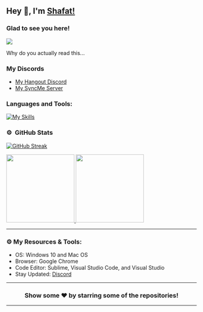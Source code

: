 ## Hey 👋, I'm [Shafat!](https://dragondesignstudio.com/)


### Glad to see you here! &nbsp; 
![](https://komarev.com/ghpvc/?username=Shafat21&style=for-the-badge&color=grey)

Why do you actually read this...

<img align="right" alt="" src="https://media.discordapp.net/attachments/970249904981176380/1129100507022114826/Banner-01.png?width=1440&height=346" />


### My Discords

- [My Hangout Discord](https://discord.gg/bvmtFu5cJu)
- [My SyncMe Server](https://discord.gg/Yn7ctmKmvq)

### Languages and Tools:
[![My Skills](https://skillicons.dev/icons?i=ai,ps,figma,bootstrap,css,heroku,html,js,jquery,lua,md,react,mongodb,netlify,nodejs,php,powershell,replit,tailwind,vscode,wordpress,discord,github,linkedin&perline=8)](https://github.com/Shafat21)&nbsp;


### ⚙️ &nbsp;GitHub Stats
[![GitHub Streak](https://streak-stats.demolab.com?user=Shafat21&theme=tokyonight-duo&hide_border=true&mode=weekly&hide_total_contributions=true)](https://git.io/streak-stats)
<p align="left">
<a href="https://github.com/Shafat21">
  <img height="180em" src="https://github-readme-stats-eight-theta.vercel.app/api?username=Shafat21&show_icons=true&hide_border=true&theme=tokyonight&include_all_commits=true&count_private=true"/>
  <img height="180em" src="https://github-readme-stats-eight-theta.vercel.app/api/top-langs/?username=Shafat21&hide_border=true&layout=compact&langs_count=8&theme=tokyonight"/>
</a>
</p>

---

### ⚙️ My Resources & Tools:

- OS: Windows 10 and Mac OS
- Browser: Google Chrome
- Code Editor: Sublime, Visual Studio Code, and Visual Studio
- Stay Updated: [Discord](https://discord.gg/bvmtFu5cJu)

---

<h3 align=center>Show some ❤️ by starring some of the repositories!</h3>

---
